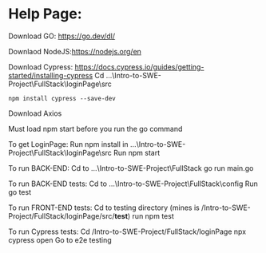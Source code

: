 # Help Page: 
Download GO: https://go.dev/dl/ 

Downlaod NodeJS:https://nodejs.org/en  

Download Cypress: https://docs.cypress.io/guides/getting-started/installing-cypress 
	Cd …\Intro-to-SWE-Project\FullStack\loginPage\src
	
	npm install cypress --save-dev
	
Download Axios

Must load npm start before you run the go command 

To get LoginPage: 
Run npm install in …\Intro-to-SWE-Project\FullStack\loginPage\src
Run npm start

To run BACK-END: 
Cd to …\Intro-to-SWE-Project\FullStack
go run main.go 

To run BACK-END tests:
Cd to …\Intro-to-SWE-Project\FullStack\config
Run go test

To run FRONT-END tests: 
Cd to testing directory (mines is /Intro-to-SWE-Project/FullStack/loginPage/src/__test__)
run npm test

To run Cypress tests: 
Cd /Intro-to-SWE-Project/FullStack/loginPage
npx cypress open
Go to e2e testing

